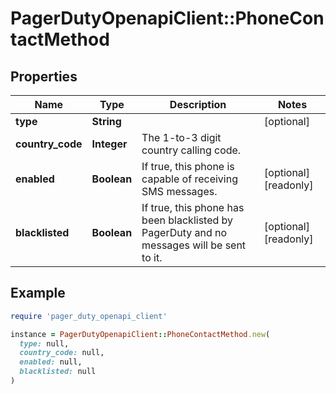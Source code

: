 # PagerDutyOpenapiClient::PhoneContactMethod

## Properties

| Name | Type | Description | Notes |
| ---- | ---- | ----------- | ----- |
| **type** | **String** |  | [optional] |
| **country_code** | **Integer** | The 1-to-3 digit country calling code. |  |
| **enabled** | **Boolean** | If true, this phone is capable of receiving SMS messages. | [optional][readonly] |
| **blacklisted** | **Boolean** | If true, this phone has been blacklisted by PagerDuty and no messages will be sent to it. | [optional][readonly] |

## Example

```ruby
require 'pager_duty_openapi_client'

instance = PagerDutyOpenapiClient::PhoneContactMethod.new(
  type: null,
  country_code: null,
  enabled: null,
  blacklisted: null
)
```

